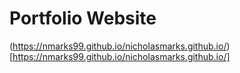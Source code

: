 # Portfolio Website
(https://nmarks99.github.io/nicholasmarks.github.io/)[https://nmarks99.github.io/nicholasmarks.github.io/]
